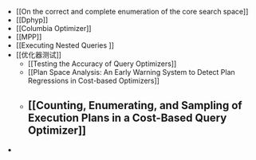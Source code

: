 - [[On the correct and complete enumeration of the core search space]]
- [[Dphyp]]
- [[Columbia Optimizer]]
- [[MPP]]
- [[Executing Nested Queries ]]
- [[优化器测试]]
	- [[Testing the Accuracy of Query Optimizers]]
	- [[Plan Space Analysis: An Early Warning System to Detect Plan Regressions in Cost-based Optimizers]]
	- [[Counting, Enumerating, and Sampling of Execution Plans
	  in a Cost-Based Query Optimizer]]
		-
-
